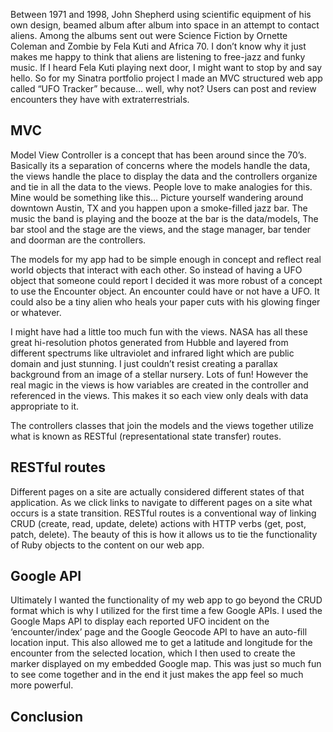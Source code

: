 

Between 1971 and 1998, John Shepherd using scientific equipment of his own design, beamed album after album into space in an attempt to contact aliens. Among the albums sent out were Science Fiction by Ornette Coleman and Zombie by Fela Kuti and Africa 70. I don’t know why it just makes me happy to think that aliens are listening to free-jazz and funky music. If I heard Fela Kuti playing next door, I might want to stop by and say hello. So for my Sinatra portfolio project I made an MVC structured web app called “UFO Tracker” because… well, why not? Users can post and review encounters they have with extraterrestrials. 


## MVC

Model View Controller is a concept that has been around since the 70’s. Basically its a separation of concerns where the models handle the data, the views handle the place to display the data and the controllers organize and tie in all the data to the views. People love to make analogies for this. Mine would be something like this…
Picture yourself wandering around downtown Austin, TX and you happen upon a smoke-filled jazz bar.
The music the band is playing and the booze at the bar is the data/models, 
The bar stool and the stage are the views,
and the stage manager, bar tender and doorman are the controllers.

The models for my app had to be simple enough in concept and reflect real world objects that interact with each other. So instead of having a UFO object that someone could report I decided it was more robust of a concept to use the Encounter object. An encounter could have or not have a UFO. It could also be a tiny alien who heals your paper cuts with his glowing finger or whatever.

I might have had a little too much fun with the views. NASA has all these great hi-resolution photos generated from Hubble and layered from different spectrums like ultraviolet and infrared light which are public domain and just stunning. I just couldn’t resist creating a parallax background from an image of a stellar nursery. Lots of fun! However the real magic in the views is how variables are created in the controller and referenced in the views. This makes it so each view only deals with data appropriate to it.

The controllers classes that join the models and the views together utilize what is known as RESTful (representational state transfer) routes.



## RESTful routes

Different pages on a site are actually considered different states of that application. As we click links to navigate to different pages on a site what occurs is a state transition. RESTful routes is a conventional way of linking CRUD (create, read, update, delete) actions with HTTP verbs (get, post, patch, delete). 
The beauty of this is how it allows us to tie the functionality of Ruby objects to the content on our web app.

## Google API

Ultimately I wanted the functionality of my web app to go beyond the CRUD format which is why I utilized for the first time a few Google APIs. I used the Google Maps API to display each reported UFO incident on the ‘encounter/index’ page and the Google Geocode API to have an auto-fill location input. This also allowed me to get a latitude and longitude for the encounter from the selected location, which I then used to create the marker displayed on my embedded Google map. This was just so much fun to see come together and in the end it just makes the app feel so much more powerful.

## Conclusion

